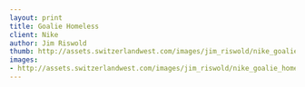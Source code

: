 ```yaml
--- 
layout: print
title: Goalie Homeless
client: Nike
author: Jim Riswold
thumb: http://assets.switzerlandwest.com/images/jim_riswold/nike_goalie_homeless-small.jpg
images: 
- http://assets.switzerlandwest.com/images/jim_riswold/nike_goalie_homeless.jpg
---
```

